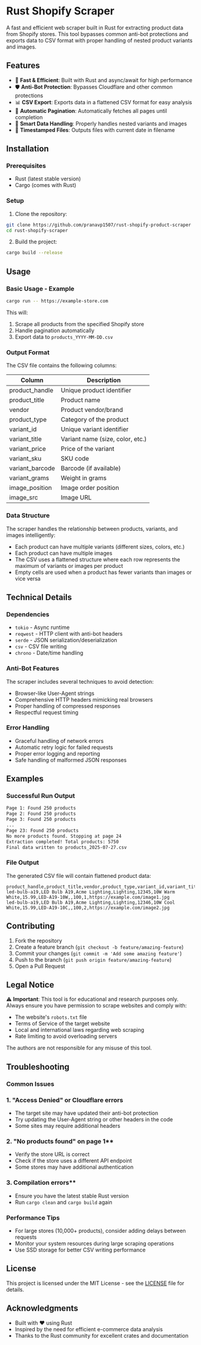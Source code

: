# Rust Shopify Scraper

A fast and efficient web scraper built in Rust for extracting product data from Shopify stores. This tool bypasses common anti-bot protections and exports data to CSV format with proper handling of nested product variants and images.

## Features

- 🚀 **Fast & Efficient**: Built with Rust and async/await for high performance
- 🛡️ **Anti-Bot Protection**: Bypasses Cloudflare and other common protections
- 📊 **CSV Export**: Exports data in a flattened CSV format for easy analysis
- 🔄 **Automatic Pagination**: Automatically fetches all pages until completion
- 🎯 **Smart Data Handling**: Properly handles nested variants and images
- 📅 **Timestamped Files**: Outputs files with current date in filename

## Installation

### Prerequisites

- Rust (latest stable version)
- Cargo (comes with Rust)

### Setup

1. Clone the repository:

```bash
git clone https://github.com/pranavp1507/rust-shopify-product-scraper
cd rust-shopify-scraper
```

2. Build the project:

```bash
cargo build --release
```

## Usage

### Basic Usage - Example

```bash
cargo run -- https://example-store.com
```

This will:

1. Scrape all products from the specified Shopify store
2. Handle pagination automatically
3. Export data to `products_YYYY-MM-DD.csv`

### Output Format

The CSV file contains the following columns:

| Column          | Description                      |
| --------------- | -------------------------------- |
| product_handle  | Unique product identifier        |
| product_title   | Product name                     |
| vendor          | Product vendor/brand             |
| product_type    | Category of the product          |
| variant_id      | Unique variant identifier        |
| variant_title   | Variant name (size, color, etc.) |
| variant_price   | Price of the variant             |
| variant_sku     | SKU code                         |
| variant_barcode | Barcode (if available)           |
| variant_grams   | Weight in grams                  |
| image_position  | Image order position             |
| image_src       | Image URL                        |

### Data Structure

The scraper handles the relationship between products, variants, and images intelligently:

- Each product can have multiple variants (different sizes, colors, etc.)
- Each product can have multiple images
- The CSV uses a flattened structure where each row represents the maximum of variants or images per product
- Empty cells are used when a product has fewer variants than images or vice versa

## Technical Details

### Dependencies

- `tokio` - Async runtime
- `reqwest` - HTTP client with anti-bot headers
- `serde` - JSON serialization/deserialization
- `csv` - CSV file writing
- `chrono` - Date/time handling

### Anti-Bot Features

The scraper includes several techniques to avoid detection:

- Browser-like User-Agent strings
- Comprehensive HTTP headers mimicking real browsers
- Proper handling of compressed responses
- Respectful request timing

### Error Handling

- Graceful handling of network errors
- Automatic retry logic for failed requests
- Proper error logging and reporting
- Safe handling of malformed JSON responses

## Examples

### Successful Run Output

```bash
Page 1: Found 250 products
Page 2: Found 250 products
Page 3: Found 250 products
...
Page 23: Found 250 products
No more products found. Stopping at page 24
Extraction completed! Total products: 5750
Final data written to products_2025-07-27.csv
```

### File Output

The generated CSV file will contain flattened product data:

```csv
product_handle,product_title,vendor,product_type,variant_id,variant_title,variant_price,variant_sku,variant_barcode,variant_grams,image_position,image_src
led-bulb-a19,LED Bulb A19,Acme Lighting,Lighting,12345,10W Warm White,15.99,LED-A19-10W,,100,1,https://example.com/image1.jpg
led-bulb-a19,LED Bulb A19,Acme Lighting,Lighting,12346,10W Cool White,15.99,LED-A19-10C,,100,2,https://example.com/image2.jpg
```

## Contributing

1. Fork the repository
2. Create a feature branch (`git checkout -b feature/amazing-feature`)
3. Commit your changes (`git commit -m 'Add some amazing feature'`)
4. Push to the branch (`git push origin feature/amazing-feature`)
5. Open a Pull Request

## Legal Notice

⚠️ **Important**: This tool is for educational and research purposes only. Always ensure you have permission to scrape websites and comply with:

- The website's `robots.txt` file
- Terms of Service of the target website
- Local and international laws regarding web scraping
- Rate limiting to avoid overloading servers

The authors are not responsible for any misuse of this tool.

## Troubleshooting

### Common Issues

### 1. "Access Denied" or Cloudflare errors

- The target site may have updated their anti-bot protection
- Try updating the User-Agent string or other headers in the code
- Some sites may require additional headers

### 2. "No products found" on page 1\*\*

- Verify the store URL is correct
- Check if the store uses a different API endpoint
- Some stores may have additional authentication

### 3. Compilation errors\*\*

- Ensure you have the latest stable Rust version
- Run `cargo clean` and `cargo build` again

### Performance Tips

- For large stores (10,000+ products), consider adding delays between requests
- Monitor your system resources during large scraping operations
- Use SSD storage for better CSV writing performance

## License

This project is licensed under the MIT License - see the [LICENSE](LICENSE) file for details.

## Acknowledgments

- Built with ❤️ using Rust
- Inspired by the need for efficient e-commerce data analysis
- Thanks to the Rust community for excellent crates and documentation
